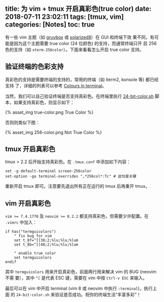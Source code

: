 title: 为 vim + tmux 开启真彩色(true color)
date: 2018-07-11 23:02:11
tags: [tmux, vim]
categories: [Notes]
toc: true
---

有一些 vim 主题（如 [gruvbox](https://github.com/morhetz/gruvbox) 或
[solarized8](https://github.com/lifepillar/vim-solarized8)）在 GUI 和终端下效
果不同，有可能是因为这个主题需要 true color (24 位颜色) 的支持，而通常终端只开
启 256 色的支持（如 `xterm-256color`）。下面来看看怎么开启 true color 支持。

## 验证终端的色彩支持

真彩色的支持是需要终端的支持的，常用的终端（如 iterm2, konsole 等) 都已经支持
了，详细的列表可以参考 [Colours in terminal](https://gist.github.com/XVilka/8346728#now-supporting-truecolour)。

当然，我们可以自己验证终端是否支持真彩色。在终端里执行
[24-bit-color.sh](https://github.com/gnachman/iTerm2/blob/master/tests/24-bit-color.sh)
脚本，如果支持真彩色，则显示如下：

{% asset_img true-color.png True Color %}

否则则类似下图：

{% asset_img 256-color.png Not True Color %}

## tmux 开启真彩色

tmux > 2.2 后开始支持真彩色。在 `.tmux.conf` 中添加如下内容：

```
set -g default-terminal screen-256color
set-option -ga terminal-overrides ",*256col*:Tc" # 这句是关键
```

重新开启 tmux 即可。注意要先退出所有正在运行的 tmux 后再重开 tmux。

## vim 开启真彩色

`vim >= 7.4.1770` 及 `neovim >= 0.2.2` 都支持真彩色，但需要少许配置。在
`.vimrc` 中加入：

```vim
if has("termguicolors")
    " fix bug for vim
    set t_8f=^[[38;2;%lu;%lu;%lum
    set t_8b=^[[48;2;%lu;%lu;%lum

    " enable true color
    set termguicolors
endif
```

其中 `termguicolors` 用来开启真彩色，前面两行用来解决 vim 的 BUG (neovim 不需
要），其中 `^[` 是代表 ESC 键，需要在 vim 中按 `Ctrl-v ESC` 来输入。

最后可以在 vim 中开启 terminal (vim 8 或 neovim 中执行 `:terminal`)，执行上面
的 `24-bit-color.sh` 来验证是否成功。祝你的终端生活“丰富多彩”！
